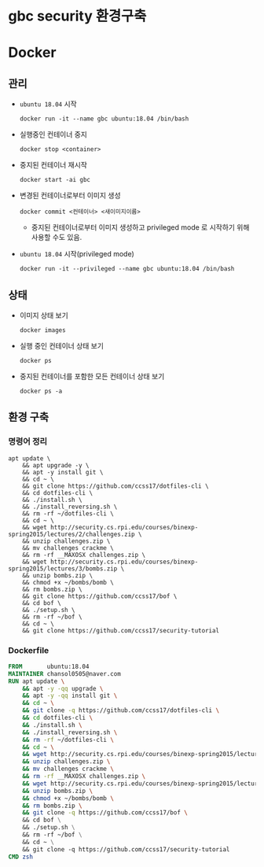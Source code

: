 # gbc security 환경구축

# Docker

## 관리

- `ubuntu 18.04` 시작 

  ```shell
  docker run -it --name gbc ubuntu:18.04 /bin/bash
  ```

- 실행중인 컨테이너 중지 

  ```shell
  docker stop <container>
  ```

- 중지된 컨테이너 재시작

  ```shell
  docker start -ai gbc
  ```

- 변경된 컨테이너로부터 이미지 생성 

  ```shell
  docker commit <컨테이너> <새이미지이름>
  ```

  - 중지된 컨테이너로부터 이미지 생성하고 privileged mode 로 시작하기 위해 사용할 수도 있음. 

- `ubuntu 18.04` 시작(privileged mode)

  ```shell
  docker run -it --privileged --name gbc ubuntu:18.04 /bin/bash
  ```

## 상태

- 이미지 상태 보기

  ```shell
  docker images 
  ```

- 실행 중인 컨테이너 상태 보기

  ```shell
  docker ps 
  ```

- 중지된 컨테이너를 포함한 모든 컨테이너 상태 보기

  ```shell
  docker ps -a
  ```

## 환경 구축


### 명령어 정리 

```shell
apt update \
    && apt upgrade -y \
    && apt -y install git \
    && cd ~ \
    && git clone https://github.com/ccss17/dotfiles-cli \
    && cd dotfiles-cli \
    && ./install.sh \
    && ./install_reversing.sh \
    && rm -rf ~/dotfiles-cli \
    && cd ~ \
    && wget http://security.cs.rpi.edu/courses/binexp-spring2015/lectures/2/challenges.zip \
    && unzip challenges.zip \
    && mv challenges crackme \
    && rm -rf __MAXOSX challenges.zip \
    && wget http://security.cs.rpi.edu/courses/binexp-spring2015/lectures/3/bombs.zip \
    && unzip bombs.zip \
    && chmod +x ~/bombs/bomb \
    && rm bombs.zip \
    && git clone https://github.com/ccss17/bof \ 
    && cd bof \
    && ./setup.sh \
    && rm -rf ~/bof \
    && cd ~ \
    && git clone https://github.com/ccss17/security-tutorial
```

### Dockerfile

```dockerfile
FROM       ubuntu:18.04
MAINTAINER chansol0505@naver.com
RUN apt update \
    && apt -y -qq upgrade \
    && apt -y -qq install git \
    && cd ~ \
    && git clone -q https://github.com/ccss17/dotfiles-cli \
    && cd dotfiles-cli \
    && ./install.sh \
    && ./install_reversing.sh \
    && rm -rf ~/dotfiles-cli \
    && cd ~ \
    && wget http://security.cs.rpi.edu/courses/binexp-spring2015/lectures/2/challenges.zip \
    && unzip challenges.zip \
    && mv challenges crackme \
    && rm -rf __MAXOSX challenges.zip \
    && wget http://security.cs.rpi.edu/courses/binexp-spring2015/lectures/3/bombs.zip \
    && unzip bombs.zip \
    && chmod +x ~/bombs/bomb \
    && rm bombs.zip \
    && git clone -q https://github.com/ccss17/bof \ 
    && cd bof \
    && ./setup.sh \
    && rm -rf ~/bof \
    && cd ~ \
    && git clone -q https://github.com/ccss17/security-tutorial
CMD zsh
```